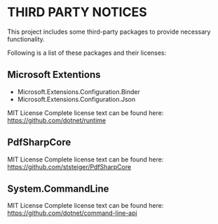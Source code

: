 ﻿# THIRD PARTY NOTICES

This project includes some third-party packages to provide necessary functionality.

Following is a list of these packages and their licenses:


## Microsoft Extentions
- Microsoft.Extensions.Configuration.Binder
- Microsoft.Extensions.Configuration.Json

MIT License
Complete license text can be found here: https://github.com/dotnet/runtime

## PdfSharpCore

MIT License
Complete license text can be found here: https://github.com/ststeiger/PdfSharpCore

## System.CommandLine

MIT License
Complete license text can be found here: https://github.com/dotnet/command-line-api
